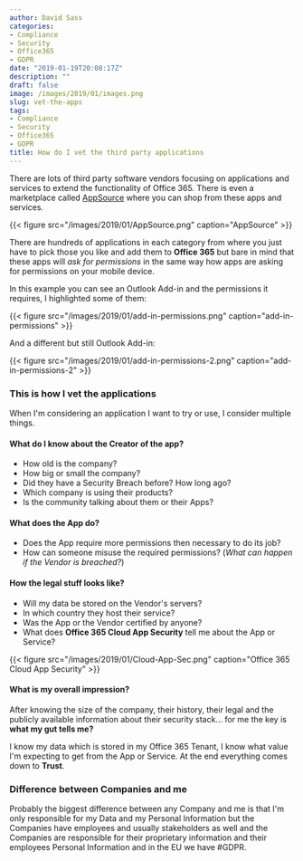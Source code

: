 ```yaml
---
author: David Sass
categories:
- Compliance
- Security
- Office365
- GDPR
date: "2019-01-19T20:08:17Z"
description: ""
draft: false
image: /images/2019/01/images.png
slug: vet-the-apps
tags:
- Compliance
- Security
- Office365
- GDPR
title: How do I vet the third party applications
---
```



There are lots of third party software vendors focusing on applications and services to extend the functionality of Office 365. There is even a marketplace called [AppSource](https://appsource.microsoft.com/) where you can shop from these apps and services.

{{< figure src="/images/2019/01/AppSource.png" caption="AppSource" >}}

There are hundreds of applications in each category from where you just have to pick those you like and add them to **Office 365** but bare in mind that these apps will *ask for permissions* in the same way how apps are asking for permissions on your mobile device.

In this example you can see an Outlook Add-in and the permissions it requires, I highlighted some of them:

{{< figure src="/images/2019/01/add-in-permissions.png" caption="add-in-permissions" >}}

And a different but still Outlook Add-in:

{{< figure src="/images/2019/01/add-in-permissions-2.png" caption="add-in-permissions-2" >}}

### This is how I vet the applications

When I'm considering an application I want to try or use, I consider multiple things.

#### What do I know about the Creator of the app?

- How old is the company?
- How big or small the company?
- Did they have a Security Breach before? How long ago?
- Which company is using their products?
- Is the community talking about them or their Apps?

#### What does the App do?

- Does the App require more permissions then necessary to do its job?
- How can someone misuse the required permissions? (*What can happen if the Vendor is breached?*)

#### How the legal stuff looks like?

- Will my data be stored on the Vendor's servers?
- In which country they host their service?
- Was the App or the Vendor certified by anyone?
- What does **Office 365 Cloud App Security** tell me about the App or Service?

{{< figure src="/images/2019/01/Cloud-App-Sec.png" caption="Office 365 Cloud App Security" >}}

#### What is my overall impression?

After knowing the size of the company, their history, their legal and the publicly available information about their security stack... for me the key is **what my gut tells me?**

I know my data which is stored in my Office 365 Tenant, I know what value I'm expecting to get from the App or Service. At the end everything comes down to **Trust**.

### Difference between Companies and me

Probably the biggest difference between any Company and me is that I'm only responsible for  my Data and my Personal Information but the Companies have employees and usually stakeholders as well and the Companies are responsible for their proprietary information  and their employees Personal Information and in the EU we have #GDPR.
